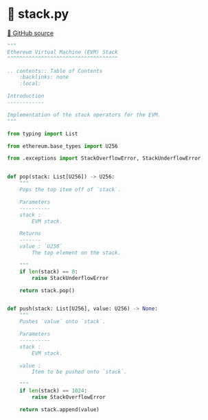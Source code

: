 # 🐍 stack.py

[🐙 GitHub source](https://github.com/ethereum/execution-specs/blob/c5415056a4a7066906f67c203ec5364a9de8e017/src/ethereum/constantinople/vm/stack.py)

```python
"""
Ethereum Virtual Machine (EVM) Stack
^^^^^^^^^^^^^^^^^^^^^^^^^^^^^^^^^^^^

.. contents:: Table of Contents
    :backlinks: none
    :local:

Introduction
------------

Implementation of the stack operators for the EVM.
"""

from typing import List

from ethereum.base_types import U256

from .exceptions import StackOverflowError, StackUnderflowError


def pop(stack: List[U256]) -> U256:
    """
    Pops the top item off of `stack`.

    Parameters
    ----------
    stack :
        EVM stack.

    Returns
    -------
    value : `U256`
        The top element on the stack.

    """
    if len(stack) == 0:
        raise StackUnderflowError

    return stack.pop()


def push(stack: List[U256], value: U256) -> None:
    """
    Pushes `value` onto `stack`.

    Parameters
    ----------
    stack :
        EVM stack.

    value :
        Item to be pushed onto `stack`.

    """
    if len(stack) == 1024:
        raise StackOverflowError

    return stack.append(value)
```
